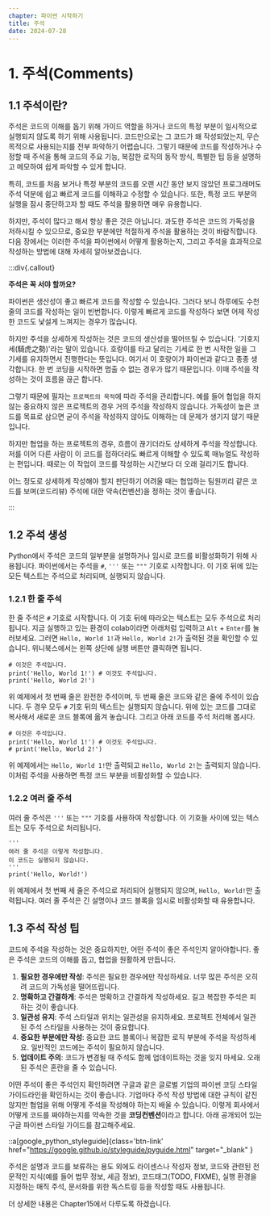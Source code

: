 ```yaml
---
chapter: 파이썬 시작하기
title: 주석
date: 2024-07-28
---
```


# 1. 주석(Comments)

## 1.1 주석이란?

주석은 코드의 이해를 돕기 위해 가이드 역할을 하거나 코드의 특정 부분이 일시적으로 실행되지 않도록 하기 위해 사용됩니다. 코드만으로는 그 코드가 왜 작성되었는지, 무슨 목적으로 사용되는지를 전부 파악하기 어렵습니다. 그렇기 때문에 코드를 작성하거나 수정할 때 주석을 통해 코드의 주요 기능, 복잡한 로직의 동작 방식, 특별한 팁 등을 설명하고 메모하여 쉽게 파악할 수 있게 합니다.

특히, 코드를 처음 보거나 특정 부분의 코드를 오랜 시간 동안 보지 않았던 프로그래머도 주석 덕분에 쉽고 빠르게 코드를 이해하고 수정할 수 있습니다. 또한, 특정 코드 부분의 실행을 잠시 중단하고자 할 때도 주석을 활용하면 매우 유용합니다.

하지만, 주석이 많다고 해서 항상 좋은 것은 아닙니다. 과도한 주석은 코드의 가독성을 저하시킬 수 있으므로, 중요한 부분에만 적절하게 주석을 활용하는 것이 바람직합니다. 다음 장에서는 이러한 주석을 파이썬에서 어떻게 활용하는지, 그리고 주석을 효과적으로 작성하는 방법에 대해 자세히 알아보겠습니다.

:::div{.callout}

**주석은 꼭 서야 할까요?**

파이썬은 생산성이 좋고 빠르게 코드를 작성할 수 있습니다. 그러다 보니 하루에도 수천 줄의 코드를 작성하는 일이 빈번합니다. 이렇게 빠르게 코드를 작성하다 보면 어제 작성한 코드도 낯설게 느껴지는 경우가 많습니다.

하지만 주석을 상세하게 작성하는 것은 코드의 생산성을 떨어뜨릴 수 있습니다. '기호지세(騎虎之勢)'라는 말이 있습니다. 호랑이를 타고 달리는 기세로 한 번 시작한 일을 그 기세를 유지하면서 진행한다는 뜻입니다. 여기서 이 호랑이가 파이썬과 같다고 종종 생각합니다. 한 번 코딩을 시작하면 멈출 수 없는 경우가 많기 때문입니다. 이때 주석을 작성하는 것이 흐름을 끊곤 합니다.

그렇기 때문에 필자는 `프로젝트의 목적`에 따라 주석을 관리합니다. 예를 들어 협업을 하지 않는 중요하지 않은 프로젝트의 경우 거의 주석을 작성하지 않습니다. 가독성이 높은 코드를 목표로 삼으면 굳이 주석을 작성하지 않아도 이해하는 데 문제가 생기지 않기 때문입니다.

하지만 협업을 하는 프로젝트의 경우, 흐름이 끊기더라도 상세하게 주석을 작성합니다. 저를 이어 다른 사람이 이 코드를 접하더라도 빠르게 이해할 수 있도록 매뉴얼도 작성하는 편입니다. 때로는 이 작업이 코드를 작성하는 시간보다 더 오래 걸리기도 합니다.

어느 정도로 상세하게 작성해야 할지 판단하기 어려울 때는 협업하는 팀원끼리 같은 코드를 보며(코드리뷰) 주석에 대한 약속(컨벤션)을 정하는 것이 좋습니다.

:::

## 1.2 주석 생성

Python에서 주석은 코드의 일부분을 설명하거나 임시로 코드를 비활성화하기 위해 사용됩니다. 파이썬에서는 주석을 `#`, `'''` 또는 `"""` 기호로 시작합니다. 이 기호 뒤에 있는 모든 텍스트는 주석으로 처리되며, 실행되지 않습니다.

### 1.2.1 한 줄 주석

한 줄 주석은 `#` 기호로 시작합니다. 이 기호 뒤에 따라오는 텍스트는 모두 주석으로 처리됩니다. 지금 실행하고 있는 환경이 colab이라면 아래처럼 입력하고 `Alt` + `Enter`를 눌러보세요. 그러면 `Hello, World 1!`과 `Hello, World 2!`가 출력된 것을 확인할 수 있습니다. 위니북스에서는 왼쪽 상단에 실행 버튼만 클릭하면 됩니다.

```python-exec
# 이것은 주석입니다.
print('Hello, World 1!') # 이것도 주석입니다.
print('Hello, World 2!')
```

위 예제에서 첫 번째 줄은 완전한 주석이며, 두 번째 줄은 코드와 같은 줄에 주석이 있습니다. 두 경우 모두 `#` 기호 뒤의 텍스트는 실행되지 않습니다. 위에 있는 코드를 그대로 복사해서 새로운 코드 블록에 옮겨 놓습니다. 그리고 아래 코드를 주석 처리해 봅시다.

```python-exec
# 이것은 주석입니다.
print('Hello, World 1!') # 이것도 주석입니다.
# print('Hello, World 2!')
```

위 예제에서는 `Hello, World 1!`만 출력되고 `Hello, World 2!`는 출력되지 않습니다. 이처럼 주석을 사용하면 특정 코드 부분을 비활성화할 수 있습니다.

### 1.2.2 여러 줄 주석

여러 줄 주석은 `'''` 또는 `"""` 기호를 사용하여 작성합니다. 이 기호들 사이에 있는 텍스트는 모두 주석으로 처리됩니다.

```python-exec
'''
여러 줄 주석은 이렇게 작성합니다.
이 코드는 실행되지 않습니다.
'''
print('Hello, World!')
```

위 예제에서 첫 번째 세 줄은 주석으로 처리되어 실행되지 않으며, `Hello, World!`만 출력됩니다. 여러 줄 주석은 긴 설명이나 코드 블록을 임시로 비활성화할 때 유용합니다.

## 1.3 주석 작성 팁

코드에 주석을 작성하는 것은 중요하지만, 어떤 주석이 좋은 주석인지 알아야합니다. 좋은 주석은 코드의 이해를 돕고, 협업을 원활하게 만듭니다.

1. **필요한 경우에만 작성**: 주석은 필요한 경우에만 작성하세요. 너무 많은 주석은 오히려 코드의 가독성을 떨어뜨립니다.
2. **명확하고 간결하게**: 주석은 명확하고 간결하게 작성하세요. 길고 복잡한 주석은 피하는 것이 좋습니다.
3. **일관성 유지**: 주석 스타일과 위치는 일관성을 유지하세요. 프로젝트 전체에서 일관된 주석 스타일을 사용하는 것이 중요합니다.
4. **중요한 부분에만 작성**: 중요한 코드 블록이나 복잡한 로직 부분에 주석을 작성하세요. 일반적인 코드에는 주석이 필요하지 않습니다.
5. **업데이트 주의**: 코드가 변경될 때 주석도 함께 업데이트하는 것을 잊지 마세요. 오래된 주석은 혼란을 줄 수 있습니다.

어떤 주석이 좋은 주석인지 확인하려면 구글과 같은 글로벌 기업의 파이썬 코딩 스타일 가이드라인을 확인하시는 것이 좋습니다. 기업마다 주석 작성 방법에 대한 규칙이 같진 않지만 협업을 위해 어떻게 주석을 작성해야 하는지 배울 수 있습니다. 이렇게 회사에서 어떻게 코드를 짜야하는지를 약속한 것을 **코딩컨벤션**이라고 합니다. 아래 공개되어 있는 구글 파이썬 스타일 가이드를 참고해주세요.

::a[google_python_styleguide]{class='btn-link' href="https://google.github.io/styleguide/pyguide.html" target="\_blank" }

주석은 설명과 코드를 보류하는 용도 외에도 라이센스나 작성자 정보, 코드와 관련된 전문적인 지식(예를 들어 법무 정보, 세금 정보), 코드태그(TODO, FIXME), 실행 환경을 지정하는 매직 주석, 문서화를 위한 독스트링 등을 작성할 때도 사용됩니다.

더 상세한 내용은 Chapter15에서 다루도록 하겠습니다.
